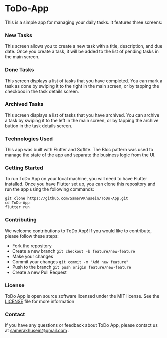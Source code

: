 # ToDo-App
This is a simple app for managing your daily tasks. It features three screens:

### New Tasks

This screen allows you to create a new task with a title, description, and due date. Once you create a task, it will be added to the list of pending tasks in the main screen.

### Done Tasks 

This screen displays a list of tasks that you have completed. You can mark a task as done by swiping it to the right in the main screen, or by tapping the checkbox in the task details screen.

### Archived Tasks

This screen displays a list of tasks that you have archived. You can archive a task by swiping it to the left in the main screen, or by tapping the archive button in the task details screen.

### Technologies Used

This app was built with Flutter and Sqflite. The Bloc pattern was used to manage the state of the app and separate the business logic from the UI.

### Getting Started

To run ToDo App on your local machine, you will need to have Flutter installed. Once you have Flutter set up, you can clone this repository and run the app using the following commands:

```
git clone https://github.com/SamerAKhusein/ToDo-App.git
cd ToDo-App
flutter run
```
### Contributing

We welcome contributions to ToDo App! If you would like to contribute, please follow these steps:

- Fork the repository
- Create a new branch ``` git checkout -b feature/new-feature ```
- Make your changes
- Commit your changes ``` git commit -m "Add new feature" ```
- Push to the branch ``` git push origin feature/new-feature ```
- Create a new Pull Request

### License

ToDo App is open source software licensed under the MIT license. See the [LICENSE](https://opensource.org/license/mit/) file for more information

### Contact

If you have any questions or feedback about ToDo App, please contact us at samerakhusein@gmail.com .
